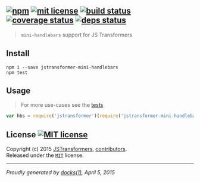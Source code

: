 ## [![npm][npmjs-img]][npmjs-url] [![mit license][license-img]][license-url] [![build status][travis-img]][travis-url] [![coverage status][coveralls-img]][coveralls-url] [![deps status][daviddm-img]][daviddm-url]

> `mini-handlebars` support for JS Transformers

## Install
```
npm i --save jstransformer-mini-handlebars
npm test
```


## Usage
> For more use-cases see the [tests](./test/index.js)

```js
var hbs = require('jstransformer')(require('jstransformer-mini-handlebars'));
```


## License [![MIT license][license-img]][license-url]
Copyright (c) 2015 [JSTransformers][jstransformers-url], [contributors][contrib-graf].  
Released under the [`MIT`][license-url] license.


[jstransformers-url]: https://github.com/jstransformers

[npmjs-url]: http://npm.im/jstransformer-mini-handlebars
[npmjs-img]: https://img.shields.io/npm/v/jstransformer-mini-handlebars.svg?style=flat&label=jstransformer-mini-handlebars

[coveralls-url]: https://coveralls.io/r/jstransformers/jstransformer-mini-handlebars?branch=master
[coveralls-img]: https://img.shields.io/coveralls/jstransformers/jstransformer-mini-handlebars.svg?style=flat

[license-url]: https://github.com/jstransformers/jstransformer-mini-handlebars/blob/master/license.md
[license-img]: https://img.shields.io/badge/license-MIT-blue.svg?style=flat

[travis-url]: https://travis-ci.org/jstransformers/jstransformer-mini-handlebars
[travis-img]: https://img.shields.io/travis/jstransformers/jstransformer-mini-handlebars.svg?style=flat

[daviddm-url]: https://david-dm.org/jstransformers/jstransformer-mini-handlebars
[daviddm-img]: https://img.shields.io/david/jstransformers/jstransformer-mini-handlebars.svg?style=flat

[author-gratipay]: https://gratipay.com/tunnckoCore
[author-twitter]: https://twitter.com/tunnckoCore
[author-github]: https://github.com/tunnckoCore
[author-npmjs]: https://npmjs.org/~tunnckocore

[contrib-more]: http://j.mp/1stW47C
[contrib-graf]: https://github.com/jstransformers/jstransformer-mini-handlebars/graphs/contributors

***

_Proudly generated by [docks(1)](https://github.com/tunnckoCore), April 5, 2015_